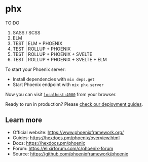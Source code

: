 # phx

TO:DO
1. SASS / SCSS
2. ELM
3. TEST | ELM + PHOENIX
4. TEST | ROLLUP + PHOENIX
5. TEST | ROLLUP + PHOENIX + SVELTE
6. TEST | ROLLUP + PHOENIX + SVELTE + ELM


To start your Phoenix server:

  * Install dependencies with `mix deps.get`
  * Start Phoenix endpoint with `mix phx.server`

Now you can visit [`localhost:4000`](http://localhost:4000) from your browser.

Ready to run in production? Please [check our deployment guides](https://hexdocs.pm/phoenix/deployment.html).

## Learn more

  * Official website: https://www.phoenixframework.org/
  * Guides: https://hexdocs.pm/phoenix/overview.html
  * Docs: https://hexdocs.pm/phoenix
  * Forum: https://elixirforum.com/c/phoenix-forum
  * Source: https://github.com/phoenixframework/phoenix
